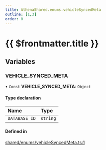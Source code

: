 ```yaml
---
title: AthenaShared.enums.vehicleSyncedMeta
outline: [1,3]
order: 0
---
```


# {{ $frontmatter.title }}


## Variables

### VEHICLE\_SYNCED\_META

• `Const` **VEHICLE\_SYNCED\_META**: `Object`

#### Type declaration

| Name | Type |
| :------ | :------ |
| `DATABASE_ID` | `string` |

#### Defined in

[shared/enums/vehicleSyncedMeta.ts:1](https://github.com/Stuyk/altv-athena/blob/fe85c1b/src/core/shared/enums/vehicleSyncedMeta.ts#L1)
